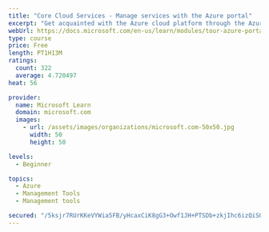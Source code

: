 ```yaml
---
title: "Core Cloud Services - Manage services with the Azure portal"
excerpt: "Get acquainted with the Azure cloud platform through the Azure portal, where you create and manage all of your Azure resources."
webUrl: https://docs.microsoft.com/en-us/learn/modules/tour-azure-portal/
type: course
price: Free
length: PT1H13M
ratings:
  count: 322
  average: 4.720497
heat: 56

provider:
  name: Microsoft Learn
  domain: microsoft.com
  images:
    - url: /assets/images/organizations/microsoft.com-50x50.jpg
      width: 50
      height: 50

levels:
  - Beginner

topics:
  - Azure
  - Management Tools
  - Management tools

secured: "/5ksjr7RUrKKeVYWia5FB/yHcaxCiK8gG3+Owf1JH+PTSDb+zkjIhc6izQiSODvfHofTzJ4zTyabNRKXLlaiNO2m/WPlSjuvd16dUD8L8sdDFkT/jKtrJ4hpokAmGjfxK3AwoDgaA0gPI7B7XKdj3bfRzNqd+MhW2rBTxvK3B2Wu+5fho3seyngR7NmqccZvGtYzIfQUbfdhpOu9CM+7/DLj4NXSOt9IPe1vnOw4tkHbXwExu9mdoOA60EQKYe+bAYetz8n4gJ5k7GhVgZLVKvcrqrS6K29AiW/d6r2E1K3aZEy8Ju/nVw6XyI2Q6UQVW5a4Fr6RMNAKE4Nb2Zw7LTIdOVlPtB/eQsQ1ZXndySBITk8wShUNxdxJ/x44fQ+92eX9AiXS4a5HOJF+cFb+1XwymPMKp8x1gqw76jzGftA=;y/HbKyMRSGwkPC/QeXZ1uA=="
---
```


